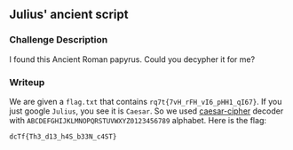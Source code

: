 ## Julius' ancient script

### Challenge Description  
I found this Ancient Roman papyrus. Could you decypher it for me?  

### Writeup
We are given a `flag.txt` that contains `rq7t{7vH_rFH_vI6_pHH1_qI67}`. If you just google `Julius`, you see it is `Caesar`. So we used [caesar-cipher](https://www.dcode.fr/caesar-cipher) decoder with `ABCDEFGHIJKLMNOPQRSTUVWXYZ0123456789` alphabet. Here is the flag:  
```
dcTf{Th3_d13_h4S_b33N_c4ST}
``` 
